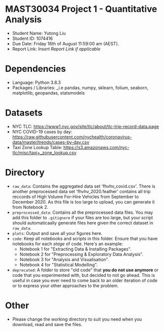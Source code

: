 # MAST30034 Project 1 - Quantitative Analysis
- Student Name: Yutong Liu
- Student ID: 1074416
- Due Date: Friday 16th of August 11:59:00 am (AEST).
- Report Link: _Insert Report Link if applicable_

# Dependencies
- Language:  Python 3.8.3 
- Packages / Libraries: _i.e pandas, numpy, sklearn, folium, seaborn, matplotlib, geopandas, statsmodels 

# Datasets
- NYC TLC: https://www1.nyc.gov/site/tlc/about/tlc-trip-record-data.page
- NYC COVID-19 cases by day: https://raw.githubusercontent.com/nychealth/coronavirus-data/master/trends/cases-by-day.csv
- Taxi Zone Lookup Table: https://s3.amazonaws.com/nyc-tlc/misc/taxi+_zone_lookup.csv


# Directory
- `raw_data`: Contains the aggregated data set 'fhvhv_covid.csv'. There is another preprocessed data set 'fhvhv_2020.feather' contains all trip reccords of High Volume For-Hire Vehicles from September to December 2020. As this file is too large to upload, you can generate it from Notebook 2.
- `preprocessed_data`: Contains all the preprocessed data files. You may add this folder to `.gitignore` if your files are too large, but your script should automaticaally generate files here given the correct dataset in `raw_data`.
- `plots`: Output and save all your figures here.
- `code`: Keep all notebooks and scripts in this folder. Ensure that you have notebooks for each _stage_ of code. Here's an example:
    - Notebook 1 for "Extracting Data & Installing Packages".
    - Notebook 2 for "Preprocessing & Exploratory Data Analysis".
    - Notebook 3 for "Analysis and Visualisation".
    - Notebook 4 for "Statistical Modelling".
- `deprecated`: A folder to store "old code" that **you do not use anymore** or code that you experimented with, but decided to not go ahead. This is useful in case you ever need to come back to an older iteration of code or to express your other approaches to the problem.

# Other
- Please change the working directory to suit you need when you download, read and save the files.
